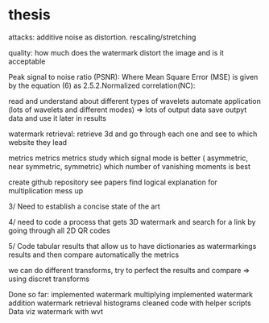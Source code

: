# thesis

attacks: 
additive noise as distortion.
 rescaling/stretching 


quality: how much does the watermark distort the image and is it acceptable 

Peak signal to noise ratio (PSNR):
Where Mean Square Error (MSE) is given by the equation (6) as 
2.5.2.Normalized correlation(NC): 







read and understand about different types of wavelets 
automate application (lots of wavelets and different modes) => lots of output data 
save outpyt data and use it later in results 



watermark retrieval: retrieve 3d and go through each one and see to which website they lead 

metrics metrics metrics 
study which signal mode is better ( asymmetric, near symmetric, symmetric)
which number of  vanishing moments is best





create github repository 
see papers 
find logical explanation for multiplication mess up 



3/ Need to establish a concise state of the art 

4/ need to code a process that gets 3D watermark and search for a link by going through all 2D QR codes 

5/ Code tabular results that allow us to have dictionaries as watermarkings results and then compare automatically the metrics 

we can do different transforms, try to perfect the results and compare  => using discret transforms 






Done so far: 
implemented watermark multiplying 
implemented watermark addition 
watermark retrieval 
histograms 
cleaned code with helper scripts 
Data viz 
watermark with wvt 



